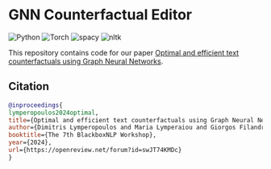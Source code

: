 # GNN Counterfactual Editor

![Python](https://img.shields.io/badge/python-v3.9-blue.svg)
![Torch](https://img.shields.io/badge/torch-v2.4-red.svg)
![spacy](https://img.shields.io/badge/spacy-v3.7-orange.svg)
![nltk](https://img.shields.io/badge/nltk-v3.8-yellow.svg)

This repository contains code for our paper [Optimal and efficient text counterfactuals using Graph Neural Networks](https://arxiv.org/abs/2408.01969).

## Citation
```bibtex
@inproceedings{
lymperopoulos2024optimal,
title={Optimal and efficient text counterfactuals using Graph Neural Networks},
author={Dimitris Lymperopoulos and Maria Lymperaiou and Giorgos Filandrianos and Giorgos Stamou},
booktitle={The 7th BlackboxNLP Workshop},
year={2024},
url={https://openreview.net/forum?id=swJT74KMDc}
}
```


